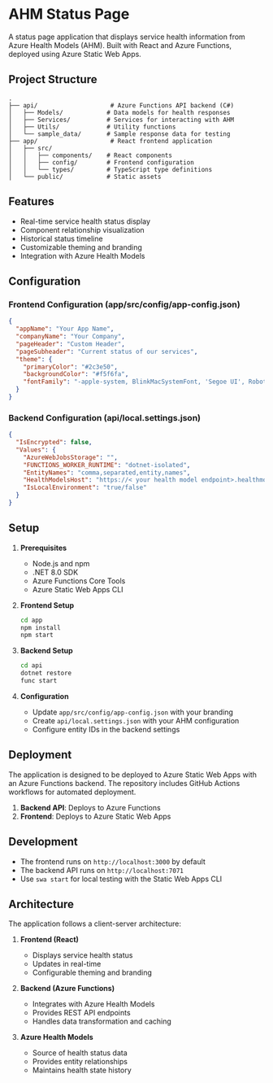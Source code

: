 # AHM Status Page

A status page application that displays service health information from Azure Health Models (AHM). Built with React and Azure Functions, deployed using Azure Static Web Apps.

## Project Structure

```
.
├── api/                    # Azure Functions API backend (C#)
│   ├── Models/            # Data models for health responses
│   ├── Services/          # Services for interacting with AHM
│   ├── Utils/             # Utility functions
│   └── sample_data/       # Sample response data for testing
├── app/                    # React frontend application
│   ├── src/
│   │   ├── components/    # React components
│   │   ├── config/        # Frontend configuration
│   │   └── types/         # TypeScript type definitions
│   └── public/            # Static assets
```

## Features

- Real-time service health status display
- Component relationship visualization
- Historical status timeline
- Customizable theming and branding
- Integration with Azure Health Models

## Configuration

### Frontend Configuration (app/src/config/app-config.json)

```json
{
  "appName": "Your App Name",
  "companyName": "Your Company",
  "pageHeader": "Custom Header",
  "pageSubheader": "Current status of our services",
  "theme": {
    "primaryColor": "#2c3e50",
    "backgroundColor": "#f5f6fa",
    "fontFamily": "-apple-system, BlinkMacSystemFont, 'Segoe UI', Roboto, 'Helvetica Neue', Arial, sans-serif"
  }
}
```

### Backend Configuration (api/local.settings.json)

```json
{
  "IsEncrypted": false,
  "Values": {
    "AzureWebJobsStorage": "",
    "FUNCTIONS_WORKER_RUNTIME": "dotnet-isolated",
    "EntityNames": "comma,separated,entity,names",
    "HealthModelsHost": "https://< your health model endpoint>.healthmodels.azure.com",
    "IsLocalEnvironment": "true/false"
  }
}
```

## Setup

1. **Prerequisites**
   - Node.js and npm
   - .NET 8.0 SDK
   - Azure Functions Core Tools
   - Azure Static Web Apps CLI

2. **Frontend Setup**
   ```bash
   cd app
   npm install
   npm start
   ```

3. **Backend Setup**
   ```bash
   cd api
   dotnet restore
   func start
   ```

4. **Configuration**
   - Update `app/src/config/app-config.json` with your branding
   - Create `api/local.settings.json` with your AHM configuration
   - Configure entity IDs in the backend settings

## Deployment

The application is designed to be deployed to Azure Static Web Apps with an Azure Functions backend. The repository includes GitHub Actions workflows for automated deployment.

1. **Backend API**: Deploys to Azure Functions
2. **Frontend**: Deploys to Azure Static Web Apps

## Development

- The frontend runs on `http://localhost:3000` by default
- The backend API runs on `http://localhost:7071`
- Use `swa start` for local testing with the Static Web Apps CLI

## Architecture

The application follows a client-server architecture:

1. **Frontend (React)**
   - Displays service health status
   - Updates in real-time
   - Configurable theming and branding

2. **Backend (Azure Functions)**
   - Integrates with Azure Health Models
   - Provides REST API endpoints
   - Handles data transformation and caching

3. **Azure Health Models**
   - Source of health status data
   - Provides entity relationships
   - Maintains health state history
